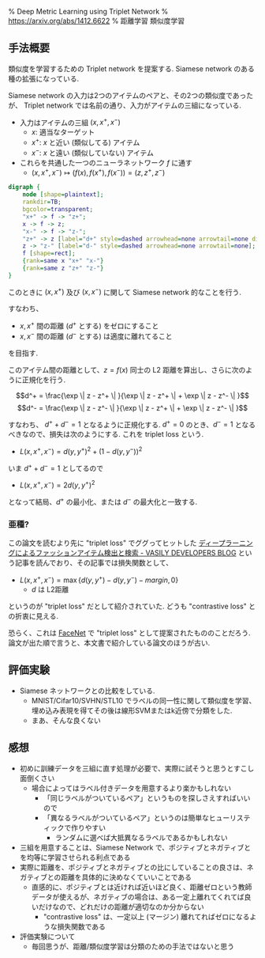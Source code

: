 % Deep Metric Learning using Triplet Network
% https://arxiv.org/abs/1412.6622
% 距離学習 類似度学習

## 手法概要

類似度を学習するための Triplet network を提案する.
Siamese network のある種の拡張になっている.

Siamese network の入力は2つのアイテムのペアと、その2つの類似度であったが、
Triplet network では名前の通り、入力がアイテムの三組になっている.

- 入力はアイテムの三組 $(x, x^+, x^-)$
    - $x$: 適当なターゲット
    - $x^+$: $x$ と近い (類似してる) アイテム
    - $x^-$: $x$ と遠い (類似していない) アイテム
- これらを共通した一つのニューラネットワーク $f$ に通す
    - $(x, x^+, x^-) \mapsto (f(x), f(x^+), f(x^-)) = (z, z^+, z^-)$

```dot
digraph {
    node [shape=plaintext];
    rankdir=TB;
    bgcolor=transparent;
    "x+" -> f -> "z+";
    x -> f -> z;
    "x-" -> f -> "z-";
    "z+" -> z [label="d+" style=dashed arrowhead=none arrowtail=none dir=back];
    z -> "z-" [label="d-" style=dashed arrowhead=none arrowtail=none];
    f [shape=rect];
    {rank=same x "x+" "x-"}
    {rank=same z "z+" "z-"}
}
```

このときに
$(x, x^+)$ 及び
$(x, x^-)$ に関して Siamese network 的なことを行う.

すなわち、

- $x, x^+$ 間の距離 ($d^+$ とする) をゼロにすること
- $x, x^-$ 間の距離 ($d^-$ とする) は適度に離れてること

を目指す.

このアイテム間の距離として、$z=f(x)$ 同士の L2 距離を算出し、さらに次のように正規化を行う.

$$d^+ = \frac{\exp \| z - z^+ \| }{\exp \| z - z^+ \| + \exp \| z - z^- \| }$$
$$d^- = \frac{\exp \| z - z^- \| }{\exp \| z - z^+ \| + \exp \| z - z^- \| }$$

すなわち、 $d^+ + d^- = 1$ となるように正規化する.
$d^+ = 0$ のとき、$d^- = 1$ となるべきなので、損失は次のようにする.
これを triplet loss という.

- $L(x, x^+, x^-) = d(y, y^+)^2 + (1 - d(y, y^-))^2$

いま $d^+ + d^- = 1$ としてるので

- $L(x, x^+, x^-) = 2 d(y, y^+)^2$

となって結局、$d^+$ の最小化、または $d^-$ の最大化と一致する.

### 亜種?

この論文を読むより先に "triplet loss" でググってヒットした
[ディープラーニングによるファッションアイテム検出と検索 - VASILY DEVELOPERS BLOG](http://tech.vasily.jp/entry/detection_and_retrieval#f-44448e46)
という記事を読んでおり、その記事では損失関数として、

- $L(x, x^+, x^-) = \max \{ d(y, y^+) - d(y, y^-) - margin, 0 \}$
    - $d$ は L2距離

というのが "triplet loss" だとして紹介されていた.
どうも "contrastive loss" との折衷に見える.

恐らく、これは
[FaceNet](https://arxiv.org/abs/1503.03832)
で "triplet loss" として提案されたもののことだろう.
論文が出た順で言うと、本文書で紹介している論文のほうが古い.

## 評価実験

- Siamese ネットワークとの比較をしている.
    - MNIST/Cifar10/SVHN/STL10 でラベルの同一性に関して類似度を学習、埋め込み表現を得てその後は線形SVMまたはk近傍で分類をした.
    - まあ、そんな良くない

## 感想

- 初めに訓練データを三組に直す処理が必要で、実際に試そうと思うとすこし面倒くさい
    - 場合によってはラベル付きデータを用意するより楽かもしれない
        - 「同じラベルがついているペア」というものを探しさえすればいいので
        - 「異なるラベルがついているペア」というのは簡単なヒューリスティックで作りやすい
            - ランダムに選べば大抵異なるラベルであるかもしれない
- 三組を用意することは、Siamese Network で、ポジティブとネガティブとを均等に学習させられる利点である
- 実際に距離を、ポジティブとネガティブとの比にしていることの良さは、ネガティブとの距離を具体的に決めなくていいことである
    - 直感的に、ポジティブとは近ければ近いほど良く、距離ゼロという教師データが使えるが、ネガティブの場合は、ある一定上離れてくれてば良いだけなので、どれだけの距離が適切なのか分からない
        - "contrastive loss" は、一定以上 (マージン) 離れてればゼロになるような損失関数である
- 評価実験について
    - 毎回思うが、距離/類似度学習は分類のための手法ではないと思う


